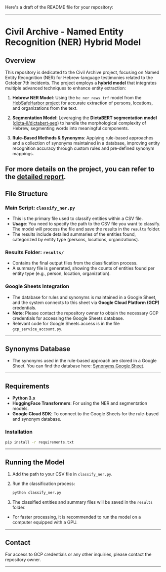 Here's a draft of the README file for your repository:

---

# Civil Archive - Named Entity Recognition (NER) Hybrid Model

## Overview

This repository is dedicated to the Civil Archive project, focusing on Named Entity Recognition (NER) for Hebrew-language testimonies related to the October 7th incidents. The project employs a **hybrid model** that integrates multiple advanced techniques to enhance entity extraction:

1. **Hebrew NER Model**: Using the `he_ner_news_trf` model from the [HebSafeHarbor project](https://github.com/8400TheHealthNetwork/HebSafeHarbor) for accurate extraction of persons, locations, and organizations from the text.
   
2. **Segmentation Model**: Leveraging the **DictaBERT segmentation model** ([dicta-il/dictabert-seg](https://huggingface.co/dicta-il/dictabert-seg)) to handle the morphological complexity of Hebrew, segmenting words into meaningful components.

3. **Rule-Based Methods & Synonyms**: Applying rule-based approaches and a collection of synonyms maintained in a database, improving entity recognition accuracy through custom rules and pre-defined synonym mappings.

For more details on the project, you can refer to the [detailed report](https://drive.google.com/file/d/1nG3YjFcVaCNNzDjI6V9snKZhQi8KGM-t/view?usp=sharing).
---

## File Structure

### Main Script: `classify_ner.py`
- This is the primary file used to classify entities within a CSV file.
- **Usage**: You need to specify the path to the CSV file you want to classify. The model will process the file and save the results in the `results` folder.
- The results include detailed summaries of the entities found, categorized by entity type (persons, locations, organizations).

### Results Folder: `results/`
- Contains the final output files from the classification process.
- A summary file is generated, showing the counts of entities found per entity type (e.g., person, location, organization).

### Google Sheets Integration
- The database for rules and synonyms is maintained in a Google Sheet, and the system connects to this sheet via **Google Cloud Platform (GCP)** credentials.
- **Note**: Please contact the repository owner to obtain the necessary GCP credentials for accessing the Google Sheets database.
- Relevant code for Google Sheets access is in the file `gcp_service_account.py`.


---

## Synonyms Database

- The synonyms used in the rule-based approach are stored in a Google Sheet. You can find the database here:
  [Synonyms Google Sheet](https://docs.google.com/spreadsheets/d/1cdfq43IcbOaj7mUquVeiRWEBg_O6IsWOVO5SVeRmMlM/edit?gid=854247877#gid=854247877).

---

## Requirements

- **Python 3.x**
- **HuggingFace Transformers**: For using the NER and segmentation models.
- **Google Cloud SDK**: To connect to the Google Sheets for the rule-based and synonym database.

### Installation

```bash
pip install -r requirements.txt
```

---

## Running the Model

1. Add the path to your CSV file in `classify_ner.py`.
2. Run the classification process:
   
   ```bash
   python classify_ner.py
   ```

3. The classified entities and summary files will be saved in the `results` folder.

- For faster processing, it is recommended to run the model on a computer equipped with a GPU.

---

## Contact

For access to GCP credentials or any other inquiries, please contact the repository owner.

---
